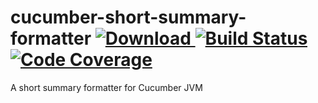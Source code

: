 # cucumber-short-summary-formatter  [![Download](https://api.bintray.com/packages/sm4/maven/cucumber-short-summary-formatter/images/download.svg?version=0.0.1) ](https://bintray.com/sm4/maven/cucumber-short-summary-formatter/0.0.1/link) [![Build Status](https://travis-ci.org/sm4/cucumber-short-summary-formatter.svg?branch=master)](https://travis-ci.org/sm4/cucumber-short-summary-formatter) [![Code Coverage](https://img.shields.io/codecov/c/github/sm4/cucumber-short-summary-formatter/master.svg)](https://codecov.io/github/sm4/cucumber-short-summary-formatter?branch=master)
A short summary formatter for Cucumber JVM
